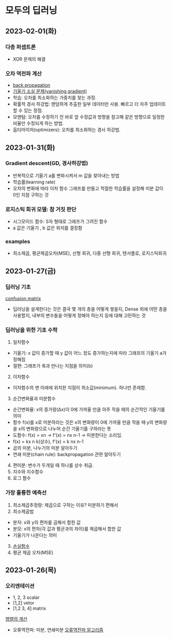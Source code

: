 # 모두의 딥러닝
## 2023-02-01(화)
### 다층 퍼셉트론
- XOR 문제의 해결

### 오차 역전파 계산
- [back propagation](https://evan-moon.github.io/2018/07/19/deep-learning-backpropagation/)
- [기울기 소실 문제(vanishing gradient)](https://heytech.tistory.com/388)
- 학습: 오차를 최소화하는 가중치를 찾는 과정.
- 확률적 경사 하강법: 랜덤하게 추출한 일부 데이터만 사용. 빠르고 더 자주 업데이트 할 수 있는 장점.
- 모멘텀: 오차를 수정하기 전 바로 앞 수정값과 방향을 참고해 같은 방향으로 일정한 비율만 수정되게 하는 방법.
- 옵티마이저(optimizers): 오차를 최소화하는 경사 하강법.

## 2023-01-31(화)
### Gradient descent(GD, 경사하강법)
- 반복적으로 기울기 a를 변화시켜서 m 값을 찾아내는 방법
- 학습률(learning rate)
- 오차의 변화에 따라 이차 함수 그래프를 만들고 적절한 학습률을 설정해 미분 값이 0인 지점 구하는 것

### 로지스틱 회귀 모델: 참 거짓 판단
- 시그모이드 함수: S자 형태로 그래프가 그려진 함수
- a 값은 기울기 , b 값은 위치를 결정함

### examples
- 최소제곱, 평균제곱오차(MSE), 선형 회귀, 다중 선형 회귀, 텐서플로, 로지스틱회귀

## 2023-01-27(금)
### 딥러닝 기초
[confusion matrix](https://diseny.tistory.com/entry/%ED%98%BC%EB%8F%99%ED%96%89%EB%A0%ACconfusion-matrix?category=906035)
- 딥러닝을 설계한다는 것은 결국 몇 개의 층을 어떻게 쌓을지, Dense 외에 어떤 층을 사용할지, 내부의 변수들을 어떻게 정해야 하는지 등에 대해 고민하는 것

### 딥러닝을 위한 기초 수학
1. 일차함수
- 기울기: x 값이 증가할 때 y 값이 어느 정도 증가하는지에 따라 그래프의 기울기 a가 정해짐
- 절편: 그래프가 축과 만나는 지점을 의미(b)

2. 이차함수
- 이차함수의 맨 아래에 위치한 지점이 최소값(minimum). 하나만 존재함.

3. 순간변화율과 미분함수
- 순간변화율: x의 증가량(Δx)이 0에 가까울 만큼 아주 작을 때의 순간적인 기울기를 의미
- 함수 f(x)를 x로 미분하라는 것은 x의 변화량이 0에 가까울 만큼 작을 때 y의 변화량을 x의 변화량으로 나누어 순간 기울기를 구하라는 뜻
- 도함수: f(x) = xn -> f'(x) = nx n-1 -> 미분한다는 소리임.
- f(x) = kx n k(상수), f'(x) = k nx n-1
- 곱의 미분, 나누기의 미분 알아두기
- 연쇄 미분(chain rule): backpropagation 관련 알아두기

4. 편미분: 변수가 두개일 때 하나를 상수 취급.
5. 지수와 지수함수
6. 로그 함수

### 가장 훌륭한 예측선
1. 최소제곱추정량: 제곱으로 구하는 이유? 미분하기 편해서
2. 최소제곱법
- 분자: x와 y의 편차를 곱해서 합한 값
- 분모: x의 편차(각 값과 평균과의 차이)를 제곱해서 합한 값
- 기울기가 나온다는 의미
3. [손실함수](https://heytech.tistory.com/361)
4. 평균 제곱 오차(MSE)

## 2023-01-26(목)
### 오리엔테이션
- 1, 2, 3 scalar
- [1,2] vetor
- [1,2
   3, 4] matrix

[행렬의 계산](https://j1w2k3.tistory.com/575)

- 오류역전파: 미분, 연쇄미분
[오류역전파 알고리즘](https://goofcode.github.io/back-propagation)